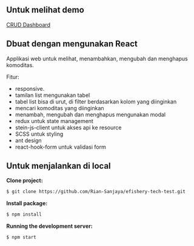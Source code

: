 ## Untuk melihat demo

[CRUD Dashboard](https://comforting-bombolone-5e855a.netlify.app/)

## Dbuat dengan mengunakan React 

Applikasi web untuk melihat, menambahkan, mengubah dan menghapus komoditas.

Fitur:

- responsive.
- tamilan list mengunakan tabel
- tabel list bisa di urut, di filter berdasarkan kolom yang diinginkan
- mencari komoditas yang diinginkan
- menambah, mengubah dan menghapus mengunakan modal
- redux untuk state management
- stein-js-client untuk akses api ke resource
- SCSS untuk styling
- ant design
- react-hook-form untuk validasi form


## Untuk menjalankan di local

**Clone project:**

```bash
$ git clone https://github.com/Rian-Sanjaya/efishery-tech-test.git
```

**Install package:**

```bash
$ npm install
```
**Running the development server:**

```bash
$ npm start
```
